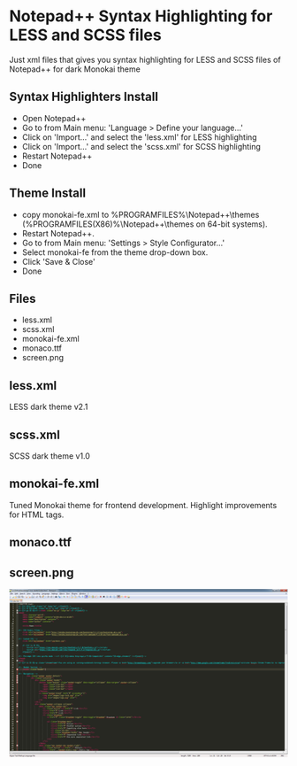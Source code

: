 # Notepad++ Syntax Highlighting for LESS and SCSS files

Just xml files that gives you syntax highlighting for LESS and SCSS files of Notepad++
for dark Monokai theme

Syntax Highlighters Install
-----
- Open Notepad++
- Go to from Main menu: 'Language > Define your language...'
- Click on  'Import...' and select the 'less.xml' for LESS highlighting
- Click on  'Import...' and select the 'scss.xml' for SCSS highlighting
- Restart Notepad++
- Done

Theme Install
-----
- copy monokai-fe.xml to %PROGRAMFILES%\Notepad++\themes (%PROGRAMFILES(X86)%\Notepad++\themes on 64-bit systems).
- Restart Notepad++.
- Go to from Main menu: 'Settings > Style Configurator...'
- Select monokai-fe from the theme drop-down box.
- Click 'Save & Close'
- Done
 
Files
-----
- less.xml
- scss.xml
- monokai-fe.xml
- monaco.ttf
- screen.png

less.xml
-----
LESS dark theme v2.1

scss.xml
-----
SCSS dark theme v1.0

monokai-fe.xml
-----
Tuned Monokai theme for frontend development. Highlight improvements for HTML tags.

monaco.ttf
-----

screen.png
-----
![Screen](https://github.com/andreymatin/nplus_less_scss/raw/master/screen.png "Screen")


